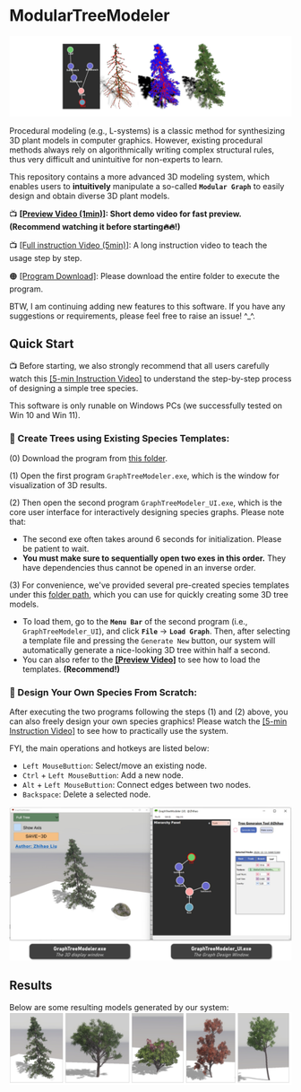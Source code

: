 # ModularTreeModeler

![Teaser](https://github.com/RyuZhihao123/Modular-Tree-Modeler-25/blob/main/Figures/1.png)

Procedural modeling (e.g., L-systems) is a classic method for synthesizing 3D plant models in computer graphics. However, existing procedural methods always rely on algorithmically writing complex structural rules, thus very difficult and unintuitive for non-experts to learn.

This repository contains a more advanced 3D modeling system, which enables users to **intuitively** manipulate a so-called **``Modular Graph``** to easily design and obtain diverse 3D plant models. 

📺 **[[Preview Video (1min)]](https://drive.google.com/file/d/1FugtnOsYm2L_HkJawwiUUKoe6aQs5e93/view?usp=sharing): Short demo video for fast preview. (Recommend watching it before starting🔥🔥!)**

📺 [[Full instruction Video (5min)]](https://drive.google.com/file/d/1uOwghzsHS2jrZXc8RHVIOitZZubseMT-/view?usp=sharing): A long instruction video to teach the usage step by step.

🟠 [[Program Download]](https://github.com/RyuZhihao123/Modular-Tree-Modeler-25/tree/main/GraphTreeModeler): Please download the entire folder to execute the program.

BTW, I am continuing adding new features to this software. If you have any suggestions or requirements, please feel free to raise an issue! ^_^.



## Quick Start

📺 Before starting, we also strongly recommend that all users carefully watch this [[5-min Instruction Video]](https://drive.google.com/file/d/1uOwghzsHS2jrZXc8RHVIOitZZubseMT-/view?usp=sharing) to understand the step-by-step process of designing a simple tree species.

This software is only runable on Windows PCs (we successfully tested on Win 10 and Win 11).

### 🌳 Create Trees using Existing Species Templates:

(0) Download the program from [this folder](https://github.com/RyuZhihao123/Modular-Tree-Modeler-25/tree/main/GraphTreeModeler).

(1) Open the first program ``GraphTreeModeler.exe``, which is the window for visualization of 3D results. 

(2) Then open the second program ``GraphTreeModeler_UI.exe``, which is the core user interface for interactively designing species graphs. Please note that:

- The second exe often takes around 6 seconds for initialization. Please be patient to wait.
- **You must make sure to sequentially open two exes in this order.** They have dependencies thus cannot be opened in an inverse order.

(3) For convenience, we've provided several pre-created species templates under this [folder path](https://github.com/RyuZhihao123/Modular-Tree-Modeler-25/tree/main/GraphTreeModeler/SavedGraphs), which you can use for quickly creating some 3D tree models. 

- To load them, go to the **``Menu Bar``** of the second program (i.e., ``GraphTreeModeler_UI``), and click **``File``** -> **``Load Graph``**. Then, after selecting a template file and pressing the ``Generate New`` button, our system will automatically generate a nice-looking 3D tree within half a second.
- You can also refer to the **[[Preview Video]](https://drive.google.com/file/d/1FugtnOsYm2L_HkJawwiUUKoe6aQs5e93/view?usp=sharing)** to see how to load the templates. **(Recommend!)**

### 🌳 Design Your Own Species From Scratch:

After executing the two programs following the steps (1) and (2) above, you can also freely design your own species graphics! Please watch the [[5-min Instruction Video]](https://drive.google.com/file/d/1uOwghzsHS2jrZXc8RHVIOitZZubseMT-/view?usp=sharing) to see how to practically use the system.

FYI, the main operations and hotkeys are listed below:

- ``Left MouseButtion``: Select/move an existing node.
- ``Ctrl`` + ``Left MouseButtion``: Add a new node.
- ``Alt`` + ``Left MouseButtion``: Connect edges between two nodes.
- ``Backspace``: Delete a selected node.

<img src="https://github.com/RyuZhihao123/Modular-Tree-Modeler-25/blob/main/Figures/interfaces.png" alt="Interfaces" style="width:700px;"/>


## Results

Below are some resulting models generated by our system:
![Results](https://github.com/RyuZhihao123/Modular-Tree-Modeler-25/blob/main/Figures/results.png)




